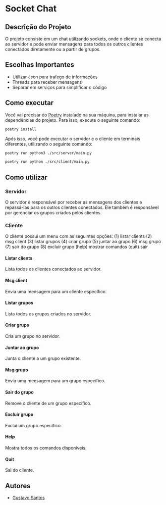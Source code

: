 # Socket Chat

## Descrição do Projeto

O projeto consiste em um chat utilizando sockets, onde o cliente se conecta ao servidor e pode enviar mensagens para todos os outros clientes conectados diretamente ou a partir de grupos.

## Escolhas Importantes

- Utilizar Json para trafego de informações
- Threads para receber mensagens
- Separar em serviços para simplificar o código

## Como executar

Você vai precisar do [Poetry]("https://python-poetry.org/docs") instalado na sua máquina, para instalar as dependências do projeto. Para isso, execute o seguinte comando:

```bash
poetry install
```

Após isso, você pode executar o servidor e o cliente em terminais diferentes, utilizando o seguinte comando:

```bash
poetry run python3 ./src/server/main.py
```

```bash
poetry run python ./src/client/main.py
```

## Como utilizar

### Servidor

O servidor é responsável por receber as mensagens dos clientes e repassá-las para os outros clientes conectados. Ele também é responsável por gerenciar os grupos criados pelos clientes.

### Cliente

O cliente possui um menu com as seguintes opções:
  (1) listar clients
  (2) msg client
  (3) listar grupos
  (4) criar grupo
  (5) juntar ao grupo
  (6) msg grupo
  (7) sair do grupo
  (8) excluir grupo
  (help) mostrar comandos
  (quit) sair

#### Listar clients

Lista todos os clientes conectados ao servidor.

#### Msg client

Envia uma mensagem para um cliente específico.

#### Listar grupos

Lista todos os grupos criados no servidor.

#### Criar grupo

Cria um grupo no servidor.

#### Juntar ao grupo

Junta o cliente a um grupo existente.

#### Msg grupo

Envia uma mensagem para um grupo específico.

#### Sair do grupo

Remove o cliente de um grupo específico.

#### Excluir grupo

Exclui um grupo específico.

#### Help

Mostra todos os comandos disponíveis.

#### Quit

Sai do cliente.

## Autores

- [Gustavo Santos]("https://github.com/focadecombate")
